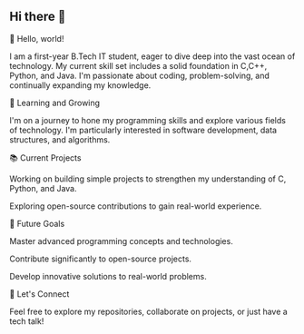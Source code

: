 ## Hi there 👋

👋 Hello, world!

I am a first-year B.Tech IT student, eager to dive deep into the vast ocean of technology. My current skill set includes a solid foundation in C,C++, Python, and Java. I'm passionate about coding, problem-solving, and continually expanding my knowledge.

🌱 Learning and Growing

I'm on a journey to hone my programming skills and explore various fields of technology. I'm particularly interested in software development, data structures, and algorithms.

📚 Current Projects

Working on building simple projects to strengthen my understanding of C, Python, and Java.

Exploring open-source contributions to gain real-world experience.

🚀 Future Goals

Master advanced programming concepts and technologies.

Contribute significantly to open-source projects.

Develop innovative solutions to real-world problems.

💬 Let's Connect

Feel free to explore my repositories, collaborate on projects, or just have a tech talk!
